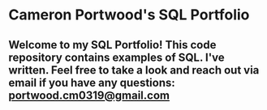 # Cameron Portwood's SQL Portfolio

## Welcome to my SQL Portfolio! This code repository contains examples of SQL. I've written. Feel free to take a look and reach out via email if you have any questions: portwood.cm0319@gmail.com
